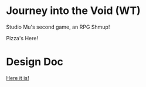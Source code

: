 Journey into the Void (WT)
============

Studio Mu's second game, an RPG Shmup!

Pizza's Here!

Design Doc
============

[Here it is!](https://docs.google.com/document/d/1M5D1TGpYlCtWQglv2MM0IdMpHwIi0-MgfGljrf-7hO8/edit#)
